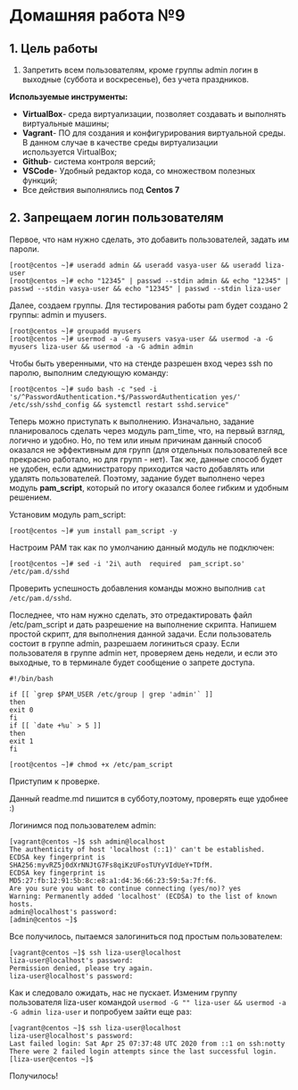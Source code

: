 # **Домашняя работа №9**

## **1. Цель работы**

1. Запретить всем пользователям, кроме группы admin логин в выходные (суббота и воскресенье), без учета праздников.

**Используемые инструменты:**

- **VirtualBox**- среда виртуализации, позволяет создавать и выполнять виртуальные машины;
- **Vagrant**- ПО для создания и конфигурирования виртуальной среды. В данном случае в качестве среды виртуализации используется VirtualBox;
- **Github**- система контроля версий;
- **VSCode**- Удобный редактор кода, со множеством полезных функций;
- Все действия выполнялись под **Centos 7**

## **2. Запрещаем логин пользователям**

Первое, что нам нужно сделать, это добавить пользователей, задать им пароли.
```
[root@centos ~]# useradd admin && useradd vasya-user && useradd liza-user
[root@centos ~]# echo "12345" | passwd --stdin admin && echo "12345" | passwd --stdin vasya-user && echo "12345" | passwd --stdin liza-user 
```
Далее, создаем группы. Для тестирования работы pam будет создано 2 группы: admin и myusers. 
```
[root@centos ~]# groupadd myusers
[root@centos ~]# usermod -a -G myusers vasya-user && usermod -a -G myusers liza-user && usermod -a -G admin admin
```
Чтобы быть уверенными, что на стенде разрешен вход через ssh по паролю, выполним следующую команду:
```
[root@centos ~]# sudo bash -c "sed -i 's/^PasswordAuthentication.*$/PasswordAuthentication yes/' /etc/ssh/sshd_config && systemctl restart sshd.service"
```
Теперь можно приступать к выполнению. Изначально, задание планировалось сделать через модуль pam_time, что, на первый взгляд, логично и удобно. Но, по тем или иным причинам данный способ оказался не эффективным для групп (для отдельных пользователей все прекрасно работало, но для групп - нет). Так же, данные способ будет не удобен, если администратору приходится часто добавлять или удалять пользователей. Поэтому, задание будет выполнено через модуль **pam_script**, который по итогу оказался более гибким и удобным решением.

Установим модуль pam_script:
```
[root@centos ~]# yum install pam_script -y
```
Настроим PAM так как по умолчанию данный модуль не подключен:
```
[root@centos ~]# sed -i '2i\ auth  required  pam_script.so'  /etc/pam.d/sshd
```
Проверить успешность добавления команды можно выполнив ```cat /etc/pam.d/sshd```. 

Последнее, что нам нужно сделать, это отредактировать файл /etc/pam_script и дать разрешение на выполнение скрипта.
Напишем простой скрипт, для выполнения данной задачи. Если пользователь состоит в группе admin, разрешаем логиниться сразу. Если пользователя в группе admin нет, проверяем день недели, и если это выходные, то в терминале будет сообщение о запрете доступа.
```
#!/bin/bash

if [[ `grep $PAM_USER /etc/group | grep 'admin'` ]]
then
exit 0
fi
if [[ `date +%u` > 5 ]]
then
exit 1
fi
```
```
[root@centos ~]# chmod +x /etc/pam_script
```
Приступим к проверке.

Данный readme.md пишится в субботу,поэтому, проверять еще удобнее :)

Логинимся под пользователем admin:
```
[vagrant@centos ~]$ ssh admin@localhost
The authenticity of host 'localhost (::1)' can't be established.
ECDSA key fingerprint is SHA256:myvRZ5j0dXrNNJtG7Fs8qiKzUFosTUYyVIdUeY+TDfM.
ECDSA key fingerprint is MD5:27:fb:12:91:5b:8c:e8:a1:d4:36:66:23:59:5a:7f:f6.
Are you sure you want to continue connecting (yes/no)? yes
Warning: Permanently added 'localhost' (ECDSA) to the list of known hosts.
admin@localhost's password: 
[admin@centos ~]$
```
Все получилось, пытаемся залогиниться под простым пользователем:
```
[vagrant@centos ~]$ ssh liza-user@localhost
liza-user@localhost's password: 
Permission denied, please try again.
liza-user@localhost's password: 
```
Как и следовало ожидать, нас не пускает. Изменим группу пользователя liza-user командой ```usermod -G "" liza-user && usermod -a -G admin liza-user```   и попробуем зайти еще раз:
```
[vagrant@centos ~]$ ssh liza-user@localhost
liza-user@localhost's password: 
Last failed login: Sat Apr 25 07:37:48 UTC 2020 from ::1 on ssh:notty
There were 2 failed login attempts since the last successful login.
[liza-user@centos ~]$ 
```
Получилось!
